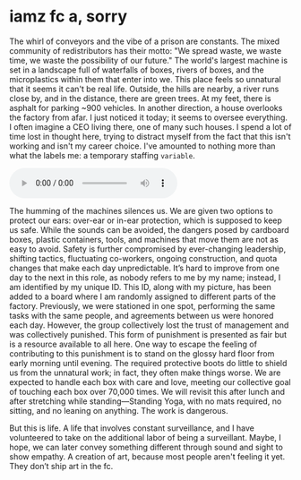 # **iamz fc a, sorry**

The whirl of conveyors and the vibe of a prison are constants. The mixed community of redistributors has their motto: "We spread waste, we waste time, we waste the possibility of our future." The world's largest machine is set in a landscape full of waterfalls of boxes, rivers of boxes, and the microplastics within them that enter into we. This place feels so unnatural that it seems it can't be real life. Outside, the hills are nearby, a river runs close by, and in the distance, there are green trees. At my feet, there is asphalt for parking ~900 vehicles. In another direction, a house overlooks the factory from afar. I just noticed it today; it seems to oversee everything. I often imagine a CEO living there, one of many such houses. I spend a lot of time lost in thought here, trying to distract myself from the fact that this isn't working and isn't my career choice. I've amounted to nothing more than what the labels me: a temporary staffing `variable`.

<audio controls controlslist="play timeline volume nofullscreen nodownload noremoteplayback" src="/factory.mp3"></audio>

The humming of the machines silences us. We are given two options to protect our ears: over-ear or in-ear protection, which is supposed to keep us safe. While the sounds can be avoided, the dangers posed by cardboard boxes, plastic containers, tools, and machines that move them are not as easy to avoid. Safety is further compromised by ever-changing leadership, shifting tactics, fluctuating co-workers, ongoing construction, and quota changes that make each day unpredictable. It’s hard to improve from one day to the next in this role, as nobody refers to me by my name; instead, I am identified by my unique ID. This ID, along with my picture, has been added to a board where I am randomly assigned to different parts of the factory. Previously, we were stationed in one spot, performing the same tasks with the same people, and agreements between us were honored each day. However, the group collectively lost the trust of management and was collectively punished. This form of punishment is presented as fair but is a resource available to all here. One way to escape the feeling of contributing to this punishment is to stand on the glossy hard floor from early morning until evening. The required protective boots do little to shield us from the unnatural work; in fact, they often make things worse. We are expected to handle each box with care and love, meeting our collective goal of touching each box over 70,000 times. We will revisit this after lunch and after stretching while standing—Standing Yoga, with no mats required, no sitting, and no leaning on anything. The work is dangerous.

But this is life. A life that involves constant surveillance, and I have volunteered to take on the additional labor of being a surveillant. Maybe, I hope, we can later convey something different through sound and sight to show empathy. A creation of art, because most people aren't feeling it yet. They don’t ship art in the fc.

